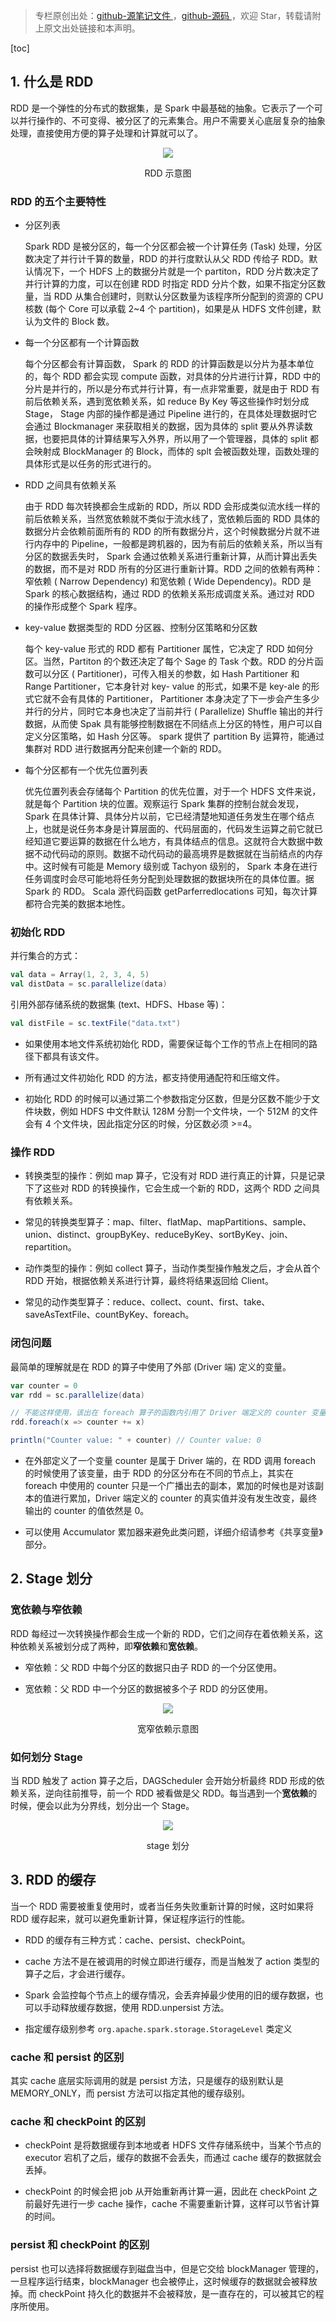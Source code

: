 > 专栏原创出处：[github-源笔记文件 ](https://github.com/GourdErwa/review-notes/tree/master/framework/spark-basis) ，[github-源码 ](https://github.com/GourdErwa/spark-advanced)，欢迎 Star，转载请附上原文出处链接和本声明。

[toc]
## 1. 什么是 RDD
RDD 是一个弹性的分布式的数据集，是 Spark 中最基础的抽象。它表示了一个可以并行操作的、不可变得、被分区了的元素集合。用户不需要关心底层复杂的抽象处理，直接使用方便的算子处理和计算就可以了。
<div align="center">
    <img src="https://ipic-review-notes.oss-cn-beijing.aliyuncs.com/2020-02-16-RDD.png">
    <p>RDD 示意图 </p>
</div>

### RDD 的五个主要特性
* 分区列表

  Spark RDD 是被分区的，每一个分区都会被一个计算任务 (Task) 处理，分区数决定了并行计千算的数量，RDD 的并行度默认从父 RDD 传给子 RDD。默认情况下，一个 HDFS 上的数据分片就是一个 partiton，RDD 分片数决定了并行计算的力度，可以在创建 RDD 时指定 RDD 分片个数，如果不指定分区数量，当 RDD 从集合创建时，则默认分区数量为该程序所分配到的资源的 CPU 核数 (每个 Core 可以承载 2~4 个 partition)，如果是从 HDFS 文件创建，默认为文件的 Block 数。

* 每一个分区都有一个计算函数

  每个分区都会有计算函数， Spark 的 RDD 的计算函数是以分片为基本单位的，每个 RDD 都会实现 compute 函数，对具体的分片进行计算，RDD 中的分片是并行的，所以是分布式并行计算，有一点非常重要，就是由于 RDD 有前后依赖关系，遇到宽依赖关系，如 reduce By Key 等这些操作时划分成 Stage， Stage 内部的操作都是通过 Pipeline 进行的，在具体处理数据时它会通过 Blockmanager 来获取相关的数据，因为具体的 split 要从外界读数据，也要把具体的计算结果写入外界，所以用了一个管理器，具体的 split 都会映射成 BlockManager 的 Block，而体的 splt 会被函数处理，函数处理的具体形式是以任务的形式进行的。

* RDD 之间具有依赖关系

  由于 RDD 每次转换都会生成新的 RDD，所以 RDD 会形成类似流水线一样的前后依赖关系，当然宽依赖就不类似于流水线了，宽依赖后面的 RDD 具体的数据分片会依赖前面所有的 RDD 的所有数据分片，这个时候数据分片就不进行内存中的 Pipeline，一般都是跨机器的，因为有前后的依赖关系，所以当有分区的数据丢失时， Spark 会通过依赖关系进行重新计算，从而计算出丢失的数据，而不是对 RDD 所有的分区进行重新计算。RDD 之间的依赖有两种：窄依赖 ( Narrow Dependency) 和宽依赖 ( Wide Dependency)。RDD 是 Spark 的核心数据结构，通过 RDD 的依赖关系形成调度关系。通过对 RDD 的操作形成整个 Spark 程序。

* key-value 数据类型的 RDD 分区器、控制分区策略和分区数

  每个 key-value 形式的 RDD 都有 Partitioner 属性，它决定了 RDD 如何分区。当然，Partiton 的个数还决定了每个 Sage 的 Task 个数。RDD 的分片函数可以分区 ( Partitioner)，可传入相关的参数，如 Hash Partitioner 和 Range Partitioner，它本身针对 key- value 的形式，如果不是 key-ale 的形式它就不会有具体的 Partitioner， Partitioner 本身决定了下一步会产生多少并行的分片，同时它本身也决定了当前并行 ( Parallelize) Shuffle 输出的并行数据，从而使 Spak 具有能够控制数据在不同结点上分区的特性，用户可以自定义分区策略，如 Hash 分区等。 spark 提供了 partition By 运算符，能通过集群对 RDD 进行数据再分配来创建一个新的 RDD。

* 每个分区都有一个优先位置列表

  优先位置列表会存储每个 Partition 的优先位置，对于一个 HDFS 文件来说，就是每个 Partition 块的位置。观察运行 Spark 集群的控制台就会发现， Spark 在具体计算、具体分片以前，它已经清楚地知道任务发生在哪个结点上，也就是说任务本身是计算层面的、代码层面的，代码发生运算之前它就已经知道它要运算的数据在什么地方，有具体结点的信息。这就符合大数据中数据不动代码动的原则。数据不动代码动的最高境界是数据就在当前结点的内存中。这时候有可能是 Memory 级别或 Tachyon 级别的， Spark 本身在进行任务调度时会尽可能地将任务分配到处理数据的数据块所在的具体位置。据 Spark 的 RDD。 Scala 源代码函数 getParferredlocations 可知，每次计算都符合完美的数据本地性。

### 初始化 RDD
并行集合的方式：
```scala
val data = Array(1, 2, 3, 4, 5)  
val distData = sc.parallelize(data)
```
引用外部存储系统的数据集 (text、HDFS、Hbase 等)：
```scala
val distFile = sc.textFile("data.txt")
```
* 如果使用本地文件系统初始化 RDD，需要保证每个工作的节点上在相同的路径下都具有该文件。

* 所有通过文件初始化 RDD 的方法，都支持使用通配符和压缩文件。

* 初始化 RDD 的时候可以通过第二个参数指定分区数，但是分区数不能少于文件块数，例如 HDFS 中文件默认 128M 分割一个文件块，一个 512M 的文件会有 4 个文件块，因此指定分区的时候，分区数必须 >=4。

### 操作 RDD
* 转换类型的操作：例如 map 算子，它没有对 RDD 进行真正的计算，只是记录下了这些对 RDD 的转换操作，它会生成一个新的 RDD，这两个 RDD 之间具有依赖关系。

* 常见的转换类型算子：map、filter、flatMap、mapPartitions、sample、union、distinct、groupByKey、reduceByKey、sortByKey、join、repartition。

* 动作类型的操作：例如 collect 算子，当动作类型操作触发之后，才会从首个 RDD 开始，根据依赖关系进行计算，最终将结果返回给 Client。

* 常见的动作类型算子：reduce、collect、count、first、take、saveAsTextFile、countByKey、foreach。

### 闭包问题
最简单的理解就是在 RDD 的算子中使用了外部 (Driver 端) 定义的变量。
```scala
var counter = 0
var rdd = sc.parallelize(data)

// 不能这样使用，该出在 foreach 算子的函数内引用了 Driver 端定义的 counter 变量，即闭包操作。
rdd.foreach(x => counter += x)

println("Counter value: " + counter) // Counter value: 0
```
* 在外部定义了一个变量 counter 是属于 Driver 端的，在 RDD 调用 foreach 的时候使用了该变量，由于 RDD 的分区分布在不同的节点上，其实在 foreach 中使用的 counter 只是一个广播出去的副本，累加的时候也是对该副本的值进行累加，Driver 端定义的 counter 的真实值并没有发生改变，最终输出的 counter 的值依然是 0。

* 可以使用 Accumulator 累加器来避免此类问题，详细介绍请参考《共享变量》部分。

## 2. Stage 划分

### 宽依赖与窄依赖
RDD 每经过一次转换操作都会生成一个新的 RDD，它们之间存在着依赖关系，这种依赖关系被划分成了两种，即**窄依赖**和**宽依赖**。
* 窄依赖：父 RDD 中每个分区的数据只由子 RDD 的一个分区使用。

* 宽依赖：父 RDD 中一个分区的数据被多个子 RDD 的分区使用。

<div align="center">
    <img src="https://ipic-review-notes.oss-cn-beijing.aliyuncs.com/2020-02-15-narrow-wide-deps.png">
    <p> 宽窄依赖示意图 </p>
</div>

### 如何划分 Stage
当 RDD 触发了 action 算子之后，DAGScheduler 会开始分析最终 RDD 形成的依赖关系，逆向往前推导，前一个 RDD 被看做是父 RDD。每当遇到一个**宽依赖**的时候，便会以此为分界线，划分出一个 Stage。
<div align="center">
    <img src="https://ipic-review-notes.oss-cn-beijing.aliyuncs.com/2020-02-15-stage-deps.png">
    <p>stage 划分 </p>
</div>

## 3. RDD 的缓存
当一个 RDD 需要被重复使用时，或者当任务失败重新计算的时候，这时如果将 RDD 缓存起来，就可以避免重新计算，保证程序运行的性能。
* RDD 的缓存有三种方式：cache、persist、checkPoint。

* cache 方法不是在被调用的时候立即进行缓存，而是当触发了 action 类型的算子之后，才会进行缓存。

* Spark 会监控每个节点上的缓存情况，会丢弃掉最少使用的旧的缓存数据，也可以手动释放缓存数据，使用 RDD.unpersist 方法。

* 指定缓存级别参考 `org.apache.spark.storage.StorageLevel` 类定义

### cache 和 persist 的区别
其实 cache 底层实际调用的就是 persist 方法，只是缓存的级别默认是 MEMORY_ONLY，而 persist 方法可以指定其他的缓存级别。

### cache 和 checkPoint 的区别
* checkPoint 是将数据缓存到本地或者 HDFS 文件存储系统中，当某个节点的 executor 宕机了之后，缓存的数据不会丢失，而通过 cache 缓存的数据就会丢掉。

* checkPoint 的时候会把 job 从开始重新再计算一遍，因此在 checkPoint 之前最好先进行一步 cache 操作，cache 不需要重新计算，这样可以节省计算的时间。

### persist 和 checkPoint 的区别
persist 也可以选择将数据缓存到磁盘当中，但是它交给 blockManager 管理的，一旦程序运行结束，blockManager 也会被停止，这时候缓存的数据就会被释放掉。而 checkPoint 持久化的数据并不会被释放，是一直存在的，可以被其它的程序所使用。